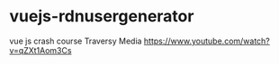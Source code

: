 # vuejs-rdnusergenerator
vue js crash course Traversy Media
https://www.youtube.com/watch?v=qZXt1Aom3Cs